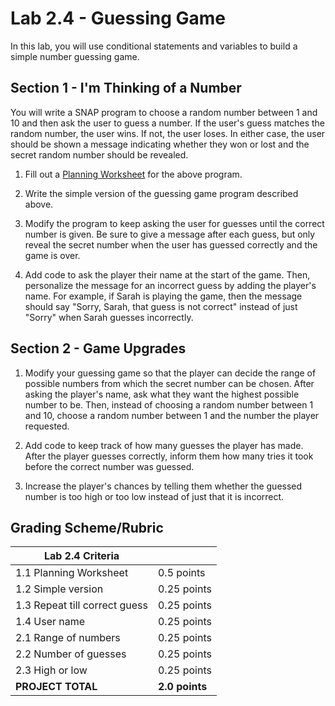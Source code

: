# Lab 2.4 - Guessing Game

In this lab, you will use conditional statements and variables to build a simple number guessing game.

## Section 1 - I'm Thinking of a Number

You will write a SNAP program to choose a random number between 1 and 10 and then ask the user to guess a number.  If the user's guess matches the random number, the user wins.  If not, the user loses.  In either case, the user should be shown a message indicating whether they won or lost and the secret random number should be revealed.

1. Fill out a [Planning Worksheet](https://tealsk12.gitbooks.io/introduction-to-computer-science/content/SNAP%20Program%20Design%20and%20Planning%20Worksheet.docx) for the above program.

2. Write the simple version of the guessing game program described above.

3. Modify the program to keep asking the user for guesses until the correct number is given.  Be sure to give a message after each guess, but only reveal the secret number when the user has guessed correctly and the game is over.

4. Add code to ask the player their name at the start of the game.  Then, personalize the message for an incorrect guess by adding the player's name.  For example, if Sarah is playing the game, then the message should say "Sorry, Sarah, that guess is not correct" instead of just "Sorry" when Sarah guesses incorrectly.

## Section 2 - Game Upgrades

1. Modify your guessing game so that the player can decide the range of possible numbers from which the secret number can be chosen.  After asking the player's name, ask what they want the highest possible number to be.  Then, instead of choosing a random number between 1 and 10, choose a random number between 1 and the number the player requested.

2. Add code to keep track of how many guesses the player has made.  After the player guesses correctly, inform them how many tries it took before the correct number was guessed.

3. Increase the player's chances by telling them whether the guessed number is too high or too low instead of just that it is incorrect.

## Grading Scheme/Rubric

| **Lab 2.4 Criteria**                |                |
| ----------------------------------- | -------------- |
| 1.1 Planning Worksheet              | 0.5 points     |
| 1.2 Simple version                  | 0.25 points    |
| 1.3 Repeat till correct guess       | 0.25 points    |
| 1.4 User name                       | 0.25 points    |
| 2.1 Range of numbers                | 0.25 points    |
| 2.2 Number of guesses               | 0.25 points    |
| 2.3 High or low                     | 0.25 points    |
| **PROJECT TOTAL**                   | **2.0 points** |
